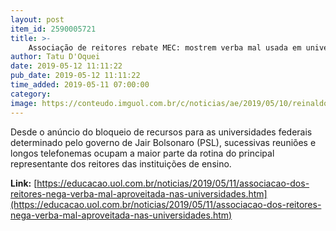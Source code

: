 ```yaml
---
layout: post
item_id: 2590005721
title: >-
    Associação de reitores rebate MEC: mostrem verba mal usada em universidades
author: Tatu D'Oquei
date: 2019-05-12 11:11:22
pub_date: 2019-05-12 11:11:22
time_added: 2019-05-11 07:00:00
category: 
image: https://conteudo.imguol.com.br/c/noticias/ae/2019/05/10/reinaldo-centoducatte-presidente-da-andifes-associacao-nacional-dos-dirigentes-das-instituicoes-federais-de-ensino-superior-e-reitor-da-ufes-universidade-federal-do-espirito-santo-1557513104181_v2_615x300.jpg
---
```


Desde o anúncio do bloqueio de recursos para as universidades federais determinado pelo governo de Jair Bolsonaro (PSL), sucessivas reuniões e longos telefonemas ocupam a maior parte da rotina do principal representante dos reitores das instituições de ensino.

**Link:** [https://educacao.uol.com.br/noticias/2019/05/11/associacao-dos-reitores-nega-verba-mal-aproveitada-nas-universidades.htm](https://educacao.uol.com.br/noticias/2019/05/11/associacao-dos-reitores-nega-verba-mal-aproveitada-nas-universidades.htm)

